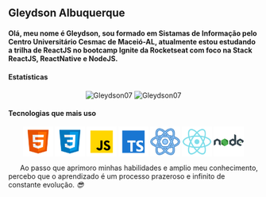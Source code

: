 
## Gleydson Albuquerque


#### Olá, meu nome é Gleydson, sou formado em Sistamas de Informação pelo Centro Universitário Cesmac de Maceió-AL, atualmente estou estudando a trilha de ReactJS no bootcamp Ignite da Rocketseat com foco na Stack ReactJS, ReactNative e NodeJS.

#### Estatísticas
<div align="center">
 <img src="https://github-readme-stats.vercel.app/api?username=Gleydson07&count_private=true&show_icons=true" alt="Gleydson07" width="450" align="center"/>
 <img src="https://github-readme-stats.vercel.app/api/top-langs/?username=Gleydson07&&langs_count=8&layout=compact" alt="Gleydson07" height="178" align="center"/>
</div>


#### Tecnologias que mais uso
<div align="center">
 <img src="./assets/html-5.svg" width="60px" align="center">
  <img src="./assets/css3.svg" width="60px" align="center">
  <img src="./assets/javascript.svg" width="60px" align="center">
  <img src="./assets/typescript.svg" width="60px" align="center">
  <img src="./assets/react.svg" width="60px" align="center">
  <img src="./assets/reactnative.svg" width="60px" align="center">
  <img src="./assets/nodejs.svg" width="60px" align="center">
</div>
<!--
### Nível de conhecimento :sunglasses:
<img src="https://img.shields.io/static/v1?label=php&message=8.50&color=blue&style=for-the-badge"/> <img src="https://img.shields.io/static/v1?label=java&message=8.50&color=blue&style=for-the-badge"/> <img src="https://img.shields.io/static/v1?label=sql&message=8.50&color=blue&style=for-the-badge"/> 
<img src="https://img.shields.io/static/v1?label=HTML&message=8.00&color=blue&style=for-the-badge"/> <br>
<img src="https://img.shields.io/static/v1?label=css&message=7.50&color=yellow&style=for-the-badge"/> 
<img src="https://img.shields.io/static/v1?label=javascript&message=7.00&color=yellow&style=for-the-badge"/> 

<!--
### Estudando :mortar_board: 
<img src="https://img.shields.io/static/v1?label=react&message=7.50&color=yellow&style=for-the-badge"/> <img src="https://img.shields.io/static/v1?label=typescript&message=7.50&color=yellow&style=for-the-badge"/> <br>
<img src="https://img.shields.io/static/v1?label=HTML&message=8.00&color=blue&style=for-the-badge"/>
<img src="https://img.shields.io/static/v1?label=css&message=7.50&color=yellow&style=for-the-badge"/> 
<img src="https://img.shields.io/static/v1?label=javascript&message=7.00&color=yellow&style=for-the-badge"/> 
-->

<!--
### Pretendo estudar :rocket: 
<img src="https://img.shields.io/static/v1?label=NODEJS&message=5.00&color=yellow&style=for-the-badge"/> <img src="https://img.shields.io/static/v1?label=react native&message=0.00&color=red&style=for-the-badge"/>
-->

<!--
<h3>Contato</h3>
 [ <img src="https://lh3.googleusercontent.com/EViPU9FCAUhSgZR7hnFJRlSL4gkhL_ye0n4VldsEZA_yUlslnHk-3BgQKXnArQzb14OO" height="25px"/>](https://app.rocketseat.com.br/me/gleydson-albuquerque-07782) :link:  &nbsp; &nbsp;&nbsp;  [ <img src="https://upload.wikimedia.org/wikipedia/commons/thumb/0/01/LinkedIn_Logo.svg/1280px-LinkedIn_Logo.svg.png" height="25px"/>](https://www.linkedin.com/in/gleydson07/) :link:  &nbsp; &nbsp;&nbsp; [ <img src="https://logodownload.org/wp-content/uploads/2018/03/gmail-logo-1-1.png" height="25px"/><span>&nbsp;&nbsp;gassantos.dev@gmail.com</span>](http://www.gmail.com.br) :link: 
 <br> <br>
-->

<blockquot >&nbsp; &nbsp;&nbsp;&nbsp; Ao passo que aprimoro minhas habilidades e amplio meu conhecimento, percebo que o aprendizado é um processo prazeroso e infinito de constante evolução.
  <cite style='text-align: right;'> :sunglasses: </cite>
</blockquot>
